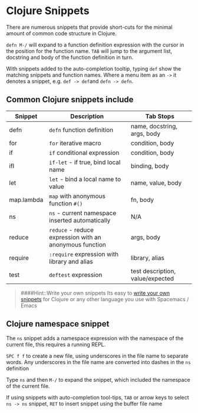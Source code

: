 # Clojure Snippets
There are numerous snippets that provide short-cuts for the minimal amount of common code structure in Clojure.

`defn M-/` will expand to a function definition expression with the cursor in the position for the function name.  `TAB` will jump to the argument list, docstring and body of the function definition in turn.

With snippets added to the auto-completion tooltip, typing `def` show the matching snippets and function names.  Where a menu item as an `->` it denotes a snippet, e.g. `def -> def`and `defn -> defn`.

## Common Clojure snippets include

| Snippet    | Description                                             | Tab Stops                        |
| ----       | ----                                                    | ----                             |
| defn       | `defn` function definition                              | name, docstring, args, body      |
| for        | `for` iterative macro                                   | condition, body                  |
| if         | `if` conditional expression                             | condition, body                  |
| ifl        | `if-let` - if true, bind local name                     | binding, body                    |
| let        | `let` - bind a local name to value                      | name, value, body                |
| map.lambda | `map` with anonymous function `#()`                     | fn, body                         |
| ns         | `ns` - current namespace inserted automatically         | N/A                              |
| reduce     | `reduce` - reduce expression with an anonymous function | args, body                       |
| require    | `:require` expression with library and alias            | library, alias                   |
| test       | `deftest` expression                                    | test description, value/expected |


> ####Hint::Write your own snippets
> Its easy to [write your own snippets](add-your-own-snippets.md) for Clojure or any other language you use with Spacemacs / Emacs

## Clojure namespace snippet
The `ns` snippet adds a namespace expression with the namespace of the current file, this requires a running REPL.

`SPC f f` to create a new file, using underscores in the file name to separate words. Any underscores in the file name are converted into dashes in the `ns` definition

Type `ns` and then `M-/` to expand the snippet, which included the namespace of the current file.

If using snippets with auto-completion tool-tips, `TAB` or arrow keys to select `ns -> ns` snippet, `RET` to insert snippet using the buffer file name
